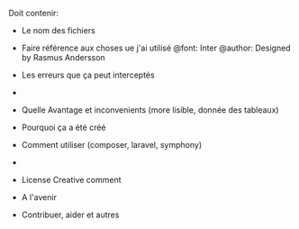 Doit contenir:

- Le nom des fichiers

- Faire référence aux choses ue j'ai utilisé
  @font: Inter
  @author: Designed by Rasmus Andersson

- Les erreurs que ça peut interceptés
-
- Quelle Avantage et inconvenients (more lisible, donnée des tableaux)
- Pourquoi ça a été créé
- Comment utiliser (composer, laravel, symphony)
-
- License Creative comment
- A l'avenir
- Contribuer, aider et autres
